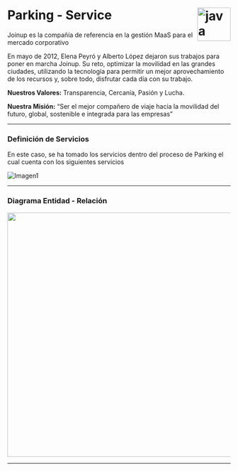 # Parking - Service<img src="https://joinup.es/wp-content/themes/newjoinup/assets/images/logo.svg" width="75px" alt="java" align="right">

Joinup es la compañía de referencia en la gestión MaaS para el mercado corporativo

En mayo de 2012, Elena Peyró y Alberto López dejaron sus trabajos para poner en marcha Joinup. Su reto, optimizar la movilidad en las grandes ciudades, utilizando la tecnología para permitir un mejor aprovechamiento de los recursos y, sobre todo, disfrutar cada día con su trabajo.

**Nuestros Valores:** Transparencia, Cercanía, Pasión y Lucha.

**Nuestra Misión:** “Ser el mejor compañero de viaje hacia la movilidad del futuro, global, sostenible e integrada para las empresas”

---

### Definición de Servicios

En este caso, se ha tomado los servicios dentro del proceso de Parking el cual cuenta con los siguientes servicios
<p align="center">

![Imagen1](https://user-images.githubusercontent.com/69739890/141707772-dc4f8378-bfe5-4a03-93df-031db39e735b.png)
</p>

---

### Diagrama Entidad - Relación

<p align="center">
<img src="https://user-images.githubusercontent.com/69739890/141707822-d068c1b2-2259-4113-b354-44499735fc16.PNG"  width="550px">
</p>

---

